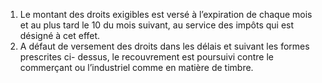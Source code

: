 1) Le montant des droits exigibles est versé à l’expiration de chaque mois et au plus tard le 10 du mois suivant, au service des impôts qui est désigné à cet effet.
2) A défaut de versement des droits dans les délais et suivant les formes prescrites ci- dessus, le recouvrement est poursuivi contre le commerçant ou l’industriel comme en matière de timbre.